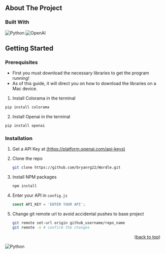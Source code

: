 <!-- ABOUT THE PROJECT -->
## About The Project


### Built With

![Python](https://img.shields.io/badge/python-3670A0?style=for-the-badge&logo=python&logoColor=ffdd54)
![OpenAI](https://a11ybadges.com/badge?logo=openai)




<!-- GETTING STARTED -->
## Getting Started

### Prerequisites

* First you must download the necessary libraries to get the program running!
* As of this guide, it will direct you on how to download the libraries on a Mac device.

1. Install Colorama in the terminal
  ```sh
  pip install colorama
  ```

2. Install Openai in the terminal
  ```sh
  pip install openai
  ```



### Installation


1. Get a API Key at [(https://platform.openai.com/api-keys)](https://platform.openai.com/api-keys)

2. Clone the repo
   ```sh
   git clone https://github.com/bryanrg22/Wordle.git
   ```
3. Install NPM packages
   ```sh
   npm install
   ```
4. Enter your API in `config.js`
   ```js
   const API_KEY = 'ENTER YOUR API';
   ```
5. Change git remote url to avoid accidental pushes to base project
   ```sh
   git remote set-url origin github_username/repo_name
   git remote -v # confirm the changes
   ```

<p align="right">(<a href="#readme-top">back to top</a>)</p>


![Python](https://img.shields.io/badge/python-3670A0?style=for-the-badge&logo=python&logoColor=ffdd54)

